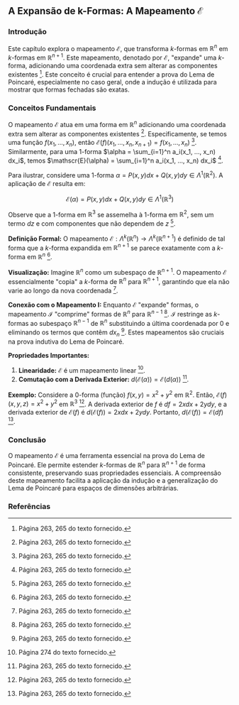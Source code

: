 ## A Expansão de k-Formas: A Mapeamento ℰ

### Introdução
Este capítulo explora o mapeamento ℰ, que transforma *k*-formas em $\mathbb{R}^n$ em *k*-formas em $\mathbb{R}^{n+1}$. Este mapeamento, denotado por ℰ, "expande" uma *k*-forma, adicionando uma coordenada extra sem alterar as componentes existentes [^8]. Este conceito é crucial para entender a prova do Lema de Poincaré, especialmente no caso geral, onde a indução é utilizada para mostrar que formas fechadas são exatas.

### Conceitos Fundamentais

O mapeamento ℰ atua em uma forma em $\mathbb{R}^n$ adicionando uma coordenada extra sem alterar as componentes existentes [^8]. Especificamente, se temos uma função $f(x_1, ..., x_n)$, então $\mathscr{E}(f)(x_1, ..., x_n, x_{n+1}) = f(x_1, ..., x_n)$ [^8]. Similarmente, para uma 1-forma $\alpha = \sum_{i=1}^n a_i(x_1, ..., x_n) dx_i$, temos $\mathscr{E}(\alpha) = \sum_{i=1}^n a_i(x_1, ..., x_n) dx_i$ [^8].

Para ilustrar, considere uma 1-forma $\alpha = P(x, y)dx + Q(x, y)dy \in \Lambda^1(\mathbb{R}^2)$. A aplicação de ℰ resulta em:

$$\mathscr{E}(\alpha) = P(x, y)dx + Q(x, y)dy \in \Lambda^1(\mathbb{R}^3)$$

Observe que a 1-forma em $\mathbb{R}^3$ se assemelha à 1-forma em $\mathbb{R}^2$, sem um termo *dz* e com componentes que não dependem de *z* [^8].

**Definição Formal:**
O mapeamento $\mathscr{E}: \Lambda^k(\mathbb{R}^n) \rightarrow \Lambda^k(\mathbb{R}^{n+1})$ é definido de tal forma que a *k*-forma expandida em $\mathbb{R}^{n+1}$ se parece exatamente com a *k*-forma em $\mathbb{R}^n$ [^8].

**Visualização:**
Imagine $\mathbb{R}^n$ como um subespaço de $\mathbb{R}^{n+1}$. O mapeamento ℰ essencialmente "copia" a *k*-forma de $\mathbb{R}^n$ para $\mathbb{R}^{n+1}$, garantindo que ela não varie ao longo da nova coordenada [^8].

**Conexão com o Mapeamento I:**
Enquanto ℰ "expande" formas, o mapeamento $\mathscr{I}$ "comprime" formas de $\mathbb{R}^n$ para $\mathbb{R}^{n-1}$ [^8].  $\mathscr{I}$ restringe as *k*-formas ao subespaço $\mathbb{R}^{n-1}$ de $\mathbb{R}^n$ substituindo a última coordenada por 0 e eliminando os termos que contêm $dx_n$ [^8]. Estes mapeamentos são cruciais na prova indutiva do Lema de Poincaré.

**Propriedades Importantes:**
1.  **Linearidade:** ℰ é um mapeamento linear [^9].
2.  **Comutação com a Derivada Exterior:** $d(\mathscr{E}(\alpha)) = \mathscr{E}(d(\alpha))$ [^8].

**Exemplo:**
Considere a 0-forma (função) $f(x, y) = x^2 + y^2$ em $\mathbb{R}^2$. Então, $\mathscr{E}(f)(x, y, z) = x^2 + y^2$ em $\mathbb{R}^3$ [^8]. A derivada exterior de $f$ é $df = 2xdx + 2ydy$, e a derivada exterior de $\mathscr{E}(f)$ é $d(\mathscr{E}(f)) = 2xdx + 2ydy$. Portanto, $d(\mathscr{E}(f)) = \mathscr{E}(df)$ [^8].

### Conclusão

O mapeamento ℰ é uma ferramenta essencial na prova do Lema de Poincaré. Ele permite estender *k*-formas de $\mathbb{R}^n$ para $\mathbb{R}^{n+1}$ de forma consistente, preservando suas propriedades essenciais. A compreensão deste mapeamento facilita a aplicação da indução e a generalização do Lema de Poincaré para espaços de dimensões arbitrárias.

### Referências
[^8]: Página 263, 265 do texto fornecido.
[^9]: Página 274 do texto fornecido.

<!-- END -->